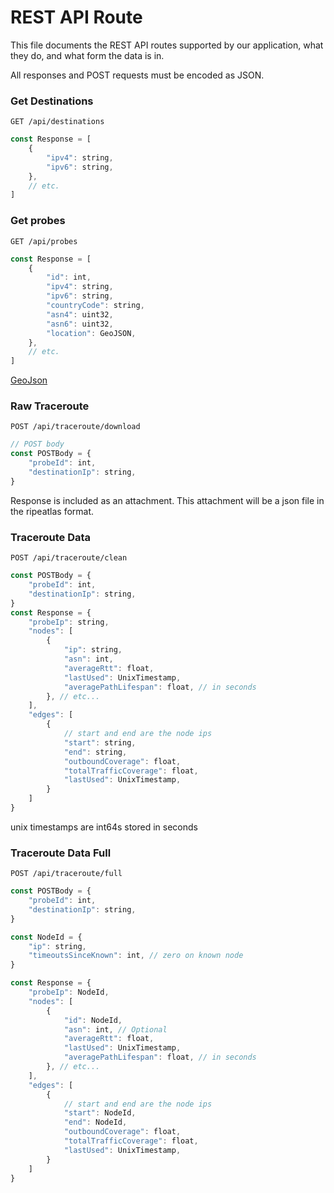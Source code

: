 # REST API Route
This file documents the REST API routes supported by our application, what they do, and what form the data is in.

All responses and POST requests must be encoded as JSON.

### Get Destinations
`GET /api/destinations`

```js
const Response = [
    {
        "ipv4": string,
        "ipv6": string,
    },
    // etc.
]
```

### Get probes
`GET /api/probes`

```js
const Response = [
    {
        "id": int,
        "ipv4": string,
        "ipv6": string,
        "countryCode": string,
        "asn4": uint32,
        "asn6": uint32,
        "location": GeoJSON,
    },
    // etc.
]
```

[GeoJson](https://geojson.org/)

### Raw Traceroute
`POST /api/traceroute/download`

```js
// POST body
const POSTBody = {
    "probeId": int,
    "destinationIp": string,
}
```

Response is included as an attachment. This attachment will be a json file in the ripeatlas format.

### Traceroute Data
`POST /api/traceroute/clean`

```js
const POSTBody = {
    "probeId": int,
    "destinationIp": string,
}
const Response = {
    "probeIp": string,
    "nodes": [
        {
            "ip": string,
            "asn": int,
            "averageRtt": float,
            "lastUsed": UnixTimestamp,
            "averagePathLifespan": float, // in seconds
        }, // etc...
    ],
    "edges": [
        {
            // start and end are the node ips
            "start": string,
            "end": string,
            "outboundCoverage": float,
            "totalTrafficCoverage": float,
            "lastUsed": UnixTimestamp,
        }
    ]
}
```
unix timestamps are int64s stored in seconds

### Traceroute Data Full
`POST /api/traceroute/full`

```js
const POSTBody = {
    "probeId": int,
    "destinationIp": string,
}

const NodeId = {
    "ip": string,
    "timeoutsSinceKnown": int, // zero on known node
}

const Response = {
    "probeIp": NodeId,
    "nodes": [
        {
            "id": NodeId,
            "asn": int, // Optional
            "averageRtt": float,
            "lastUsed": UnixTimestamp,
            "averagePathLifespan": float, // in seconds
        }, // etc...
    ],
    "edges": [
        {
            // start and end are the node ips
            "start": NodeId,
            "end": NodeId,
            "outboundCoverage": float,
            "totalTrafficCoverage": float,
            "lastUsed": UnixTimestamp,
        }
    ]
}
```


